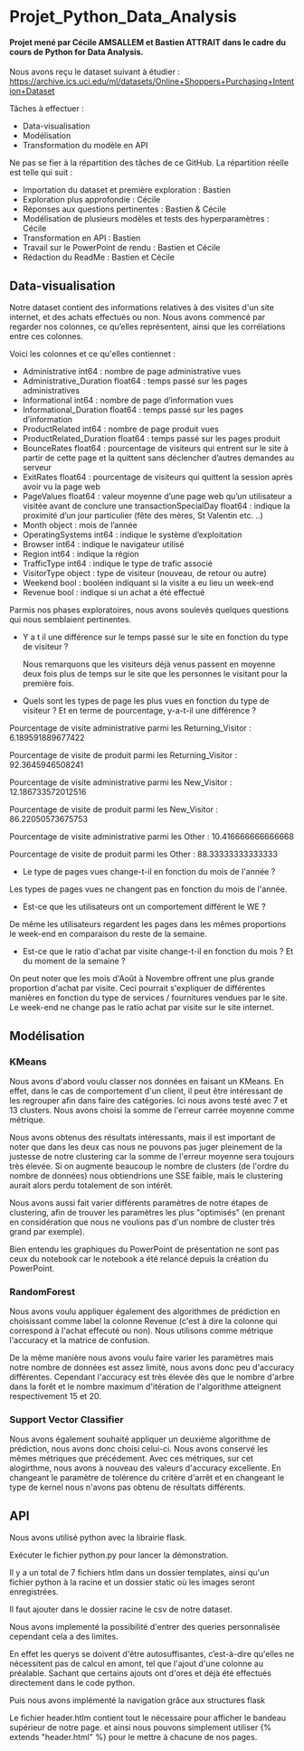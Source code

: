 # Projet_Python_Data_Analysis

#### Projet mené par Cécile AMSALLEM et Bastien ATTRAIT dans le cadre du cours de Python for Data Analysis.

Nous avons reçu le dataset suivant à étudier :
https://archive.ics.uci.edu/ml/datasets/Online+Shoppers+Purchasing+Intention+Dataset


Tâches à effectuer :
- Data-visualisation
-	Modélisation
-	Transformation du modèle en API 


Ne pas se fier à la répartition des tâches de ce GitHub. La répartition réelle est telle qui suit :
-	Importation du dataset et première exploration : Bastien
-	Exploration plus approfondie : Cécile
-	Réponses aux questions pertinentes : Bastien & Cécile
-	Modélisation de plusieurs modèles et tests des hyperparamètres : Cécile
-	Transformation en API : Bastien
-	Travail sur le PowerPoint de rendu : Bastien et Cécile
-	Rédaction du ReadMe : Bastien et Cécile

## Data-visualisation 

Notre dataset contient des informations relatives à des visites d'un site internet, et des achats effectués ou non. 
Nous avons commencé par regarder nos colonnes, ce qu’elles représentent, ainsi que les corrélations entre ces colonnes.

Voici les colonnes et ce qu'elles contiennet :
- Administrative int64 : nombre de page administrative vues
- Administrative_Duration float64 : temps passé sur les pages administratives
- Informational int64 : nombre de page d’information vues
- Informational_Duration float64 : temps passé sur les pages d’information
- ProductRelated int64 : nombre de page produit vues
- ProductRelated_Duration float64 : temps passé sur les pages produit
- BounceRates float64 : pourcentage de visiteurs qui entrent sur le site à partir de cette page et la quittent sans déclencher d’autres demandes au serveur 
- ExitRates float64 : pourcentage de visiteurs qui quittent la session après avoir vu la page web
- PageValues float64 : valeur moyenne d’une page web qu’un utilisateur a visitée avant de conclure une transactionSpecialDay float64 : indique la proximité d’un jour particulier (fête des mères, St Valentin etc. ..)
- Month object : mois de l’année
- OperatingSystems int64 : indique le système d’exploitation
- Browser int64 : indique le navigateur utilisé
- Region int64 : indique la région 
- TrafficType int64 : indique le type de trafic associé
- VisitorType object : type de visiteur (nouveau, de retour ou autre)
- Weekend bool : booléen indiquant si la visite a eu lieu un week-end
- Revenue bool : indique si un achat a été effectué



Parmis nos phases exploratoires, nous avons soulevés quelques questions qui nous semblaient pertinentes.
- Y a t il une différence sur le temps passé sur le site en fonction du type de visiteur ?

  Nous remarquons que les visiteurs déjà venus passent en moyenne deux fois plus de temps sur le site que les personnes le visitant pour la première fois.
  
- Quels sont les types de page les plus vues en fonction du type de visiteur ? Et en terme de pourcentage, y-a-t-il une différence ?


Pourcentage de visite administrative parmi les Returning_Visitor : 6.189591889677422

Pourcentage de visite de produit parmi les Returning_Visitor : 92.3645946508241

Pourcentage de visite administrative parmi les New_Visitor : 12.186733572012516

Pourcentage de visite de produit parmi les New_Visitor : 86.22050573675753

Pourcentage de visite administrative parmi les Other : 10.416666666666668

Pourcentage de visite de produit parmi les Other : 88.33333333333333

- Le type de pages vues change-t-il en fonction du mois de l'année ?

Les types de pages vues ne changent pas en fonction du mois de l'année.

- Est-ce que les utilisateurs ont un comportement différent le WE ? 

De même les utilisateurs regardent les pages dans les mêmes proportions le week-end en comparaison du reste de la semaine.

- Est-ce que le ratio d'achat par visite change-t-il en fonction du mois ? Et du moment de la semaine ?

On peut noter que les mois d'Août à Novembre offrent une plus grande proportion d'achat par visite. Ceci pourrait s'expliquer de différentes manières en fonction du type de services / fournitures vendues par le site.
Le week-end ne change pas le ratio achat par visite sur le site internet.




## Modélisation



### KMeans

Nous avons d'abord voulu classer nos données en faisant un KMeans. En effet, dans le cas de comportement d'un client, il peut être intéressant de les regrouper afin dans faire des catégories. Ici nous avons testé avec 7 et 13 clusters. Nous avons choisi la somme de l'erreur carrée moyenne comme métrique.

Nous avons obtenus des résultats intéressants, mais il est important de noter que dans les deux cas nous ne pouvons pas juger pleinement de la justesse de notre clustering car la somme de l'erreur moyenne sera toujours très élevée. Si on augmente beaucoup le nombre de clusters (de l'ordre du nombre de données) nous obtiendrions une SSE faible, mais le clustering aurait alors perdu totalement de son intérêt.

Nous avons aussi fait varier différents paramètres de notre étapes de clustering, afin de trouver les paramètres les plus "optimisés" (en prenant en considération que nous ne voulions pas d'un nombre de cluster très grand par exemple).

Bien entendu les graphiques du PowerPoint de présentation ne sont pas ceux du notebook car le notebook a été relancé depuis la création du PowerPoint.


### RandomForest

Nous avons voulu appliquer également des algorithmes de prédiction en choisissant comme label la colonne Revenue (c'est à dire la colonne qui correspond à l'achat effecuté ou non). Nous utilisons comme métrique l'accuracy et la matrice de confusion.

De la même manière nous avons voulu faire varier les paramètres mais notre nombre de données est assez limité, nous avons donc peu d'accuracy différentes. Cependant l'accuracy est très élevée dès que le nombre d'arbre dans la forêt et le nombre maximum d'itération de l'algorithme atteignent respectivement 15 et 20. 


### Support Vector Classifier

Nous avons également souhaité appliquer un deuxième algorithme de prédiction, nous avons donc choisi celui-ci.
Nous avons conservé les mêmes métriques que précédement. Avec ces métriques, sur cet alogirthme, nous avons à nouveau des valeurs d'accuracy excellente. En changeant le paramètre de tolérence du critère d'arrêt et en changeant le type de kernel nous n'avons pas obtenu de résultats différents. 

## API

Nous avons utilisé python avec la librairie flask.​

Exécuter le fichier python.py pour lancer la démonstration.​

Il y a un total de 7 fichiers htlm dans un dossier templates, ainsi qu'un fichier python à la racine et un dossier static où les images seront enregistrées.

Il faut ajouter dans le dossier racine le csv de notre dataset.

Nous avons implementé la possibilité d'entrer des queries personnalisée cependant cela a des limites. 

En effet les querys se doivent d'être autosuffisantes, c’est-à-dire qu'elles ne nécessitent pas de calcul en amont, tel que l'ajout d'une colonne au préalable. Sachant que certains ajouts ont d'ores et déjà été effectués directement dans le code python. 

Puis nous avons implémenté la navigation grâce aux structures flask

Le fichier header.htlm contient tout le nécessaire pour afficher le bandeau supérieur de notre page. et ainsi nous pouvons simplement utiliser {% extends "header.html" %} pour le mettre à chacune de nos pages.